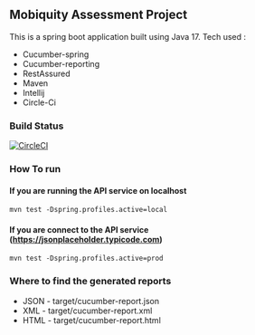 ## Mobiquity Assessment Project

This is a spring boot application built using Java 17.
Tech used :
* Cucumber-spring
* Cucumber-reporting
* RestAssured
* Maven
* Intellij
* Circle-Ci

### Build Status
[![CircleCI](https://dl.circleci.com/status-badge/img/gh/smtyashe/mobiquity/tree/master.svg?style=svg)](https://dl.circleci.com/status-badge/redirect/gh/smtyashe/mobiquity/tree/master)

### How To run
#### If you are running the API service on localhost
`mvn test -Dspring.profiles.active=local`

#### If you are connect to the API service (https://jsonplaceholder.typicode.com)
`mvn test -Dspring.profiles.active=prod`

### Where to find the generated reports
* JSON - target/cucumber-report.json
* XML - target/cucumber-report.xml
* HTML - target/cucumber-report.html